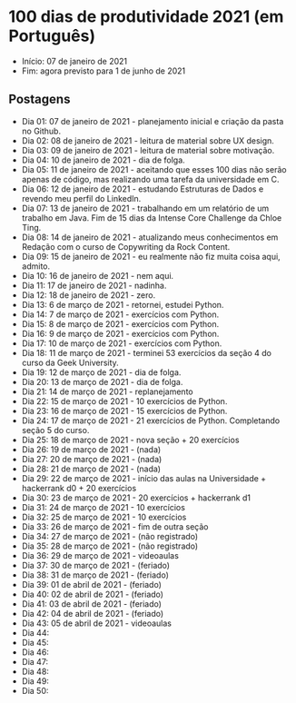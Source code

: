 # 100 dias de produtividade 2021 (em Português)
- Início: 07 de janeiro de 2021
- Fim: agora previsto para 1 de junho de 2021

## Postagens
- Dia 01: 07 de janeiro de 2021 - planejamento inicial e criação da pasta no Github.
- Dia 02: 08 de janeiro de 2021 - leitura de material sobre UX design.
- Dia 03: 09 de janeiro de 2021 - leitura de material sobre motivação.
- Dia 04: 10 de janeiro de 2021 - dia de folga.
- Dia 05: 11 de janeiro de 2021 - aceitando que esses 100 dias não serão apenas de código, mas realizando uma tarefa da universidade em C.
- Dia 06: 12 de janeiro de 2021 - estudando Estruturas de Dados e revendo meu perfil do LinkedIn.
- Dia 07: 13 de janeiro de 2021 - trabalhando em um relatório de um trabalho em Java. Fim de 15 dias da Intense Core Challenge da Chloe Ting.
- Dia 08: 14 de janeiro de 2021 - atualizando meus conhecimentos em Redação com o curso de Copywriting da Rock Content.
- Dia 09: 15 de janeiro de 2021 - eu realmente não fiz muita coisa aqui, admito.
- Dia 10: 16 de janeiro de 2021 - nem aqui.
- Dia 11: 17 de janeiro de 2021 - nadinha.
- Dia 12: 18 de janeiro de 2021 - zero.
- Dia 13: 6 de março de 2021 - retornei, estudei Python.
- Dia 14: 7 de março de 2021 - exercícios com Python.
- Dia 15: 8 de março de 2021 - exercícios com Python.
- Dia 16: 9 de março de 2021 - exercícios com Python.
- Dia 17: 10 de março de 2021 - exercícios com Python.
- Dia 18: 11 de março de 2021 - terminei 53 exercícios da seção 4 do curso da Geek University.
- Dia 19: 12 de março de 2021 - dia de folga.
- Dia 20: 13 de março de 2021 - dia de folga.
- Dia 21: 14 de março de 2021 - replanejamento
- Dia 22: 15 de março de 2021 - 10 exercícios de Python.
- Dia 23: 16 de março de 2021 - 15 exercícios de Python.
- Dia 24: 17 de março de 2021 - 21 exercícios de Python. Completando seção 5 do curso.
- Dia 25: 18 de março de 2021 - nova seção + 20 exercícios
- Dia 26: 19 de março de 2021 - (nada)
- Dia 27: 20 de março de 2021 - (nada)
- Dia 28: 21 de março de 2021 - (nada)
- Dia 29: 22 de março de 2021 - início das aulas na Universidade + hackerrank d0 + 20 exercícios
- Dia 30: 23 de março de 2021 - 20 exercícios + hackerrank d1
- Dia 31: 24 de março de 2021 - 10 exercícios
- Dia 32: 25 de março de 2021 - 10 exercícios
- Dia 33: 26 de março de 2021 - fim de outra seção
- Dia 34: 27 de março de 2021 - (não registrado)
- Dia 35: 28 de março de 2021 - (não registrado)
- Dia 36: 29 de março de 2021 - videoaulas
- Dia 37: 30 de março de 2021 - (feriado)
- Dia 38: 31 de março de 2021 - (feriado)
- Dia 39: 01 de abril de 2021 - (feriado)
- Dia 40: 02 de abril de 2021 - (feriado)
- Dia 41: 03 de abril de 2021 - (feriado)
- Dia 42: 04 de abril de 2021 - (feriado)
- Dia 43: 05 de abril de 2021 - videoaulas
- Dia 44:
- Dia 45:
- Dia 46:
- Dia 47:
- Dia 48:
- Dia 49:
- Dia 50: